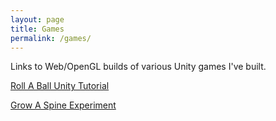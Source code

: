 ```yaml
---
layout: page
title: Games
permalink: /games/
---
```

Links to Web/OpenGL builds of various Unity games I've built.

[Roll A Ball Unity Tutorial](http://brue.land/RollABall/)

[Grow A Spine Experiment](http://brue.land/GrowASpine/)
